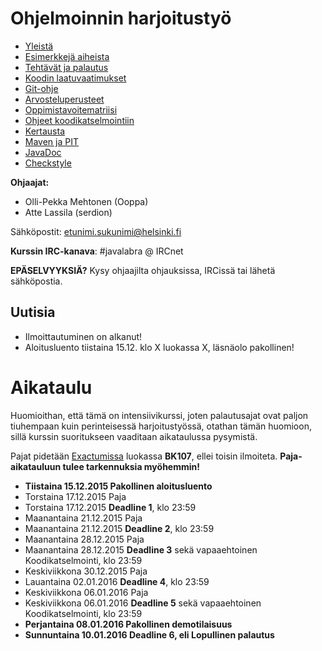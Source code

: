 # Ohjelmoinnin harjoitustyö
* [Yleistä](ohjeet/Yleistä.md)
* [Esimerkkejä aiheista](ohjeet/Esimerkkejä-aiheista.md)
* [Tehtävät ja palautus](ohjeet/Tehtävät-ja-palautus.md)
* [Koodin laatuvaatimukset](ohjeet/Koodin-laatuvaatimukset.md)
* [Git-ohje](ohjeet/Git-ohje.md)
* [Arvosteluperusteet](ohjeet/Arvosteluperusteet.md)
* [Oppimistavoitematriisi](http://www.cs.helsinki.fi/courses/58160/matriisi)
* [Ohjeet koodikatselmointiin](ohjeet/Koodikatselmointi.md)
* [Kertausta](ohjeet/Kertausta.md)
* [Maven ja PIT](ohjeet/Maven-ja-PIT.md)
* [JavaDoc](ohjeet/JavaDoc.md)
* [Checkstyle](ohjeet/Checkstyle.md)

**Ohjaajat:**
* Olli-Pekka Mehtonen (Ooppa)
* Atte Lassila (serdion)


Sähköpostit: etunimi.sukunimi@helsinki.fi

**Kurssin IRC-kanava**:
\#javalabra @ IRCnet

**EPÄSELVYYKSIÄ?** Kysy ohjaajilta ohjauksissa, IRCissä tai lähetä sähköpostia.

## Uutisia

* Ilmoittautuminen on alkanut!
* Aloitusluento tiistaina 15.12. klo X luokassa X, läsnäolo pakollinen!


# Aikataulu

Huomioithan, että tämä on intensiivikurssi, joten palautusajat ovat paljon tiuhempaan kuin perinteisessä harjoitustyössä, otathan tämän huomioon, sillä kurssin suoritukseen vaaditaan aikataulussa pysymistä.

Pajat pidetään [Exactumissa](http://www.helsinki.fi/teknos/opetustilat/kumpula/gh2b/default.htm) luokassa **BK107**, ellei toisin ilmoiteta. **Paja-aikatauluun tulee tarkennuksia myöhemmin!**

* **Tiistaina 15.12.2015 Pakollinen aloitusluento**
* Torstaina 17.12.2015 Paja
* Torstaina 17.12.2015 **Deadline 1**, klo 23:59
* Maanantaina 21.12.2015 Paja
* Maanantaina 21.12.2015 **Deadline 2**, klo 23:59
* Maanantaina 28.12.2015 Paja
* Maanantaina 28.12.2015 **Deadline 3** sekä vapaaehtoinen Koodikatselmointi, klo 23:59
* Keskiviikkona 30.12.2015 Paja
* Lauantaina 02.01.2016 **Deadline 4**, klo 23:59
* Keskiviikkona 06.01.2016 Paja
* Keskiviikkona 06.01.2016 **Deadline 5** sekä vapaaehtoinen Koodikatselmointi, klo 23:59
* **Perjantaina 08.01.2016 Pakollinen demotilaisuus**
* **Sunnuntaina 10.01.2016 Deadline 6, eli Lopullinen palautus**
